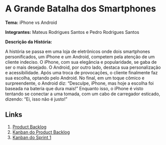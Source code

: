 # A Grande Batalha dos Smartphones

**Tema:** iPhone vs Android

**Integrantes:** Mateus Rodrigues Santos e Pedro Rodrigues Santos

**Descrição da História:**

A história se passa em uma loja de eletrônicos onde dois smartphones personificados, um iPhone e um Android, competem pela atenção de um cliente indeciso. O iPhone, com sua elegância e popularidade, se gaba de ser o mais desejado. O Android, por outro lado, destaca sua personalização e acessibilidade. Após uma troca de provocações, o cliente finalmente faz sua escolha, optando pelo Android. No final, em um toque cômico e surpreendente, o Android diz: “Desculpe, iPhone, mas hoje a escolha foi baseada na bateria que dura mais!” Enquanto isso, o iPhone é visto tentando se conectar a uma tomada, com um cabo de carregador esticado, dizendo: “Ei, isso não é justo!”

## Links

1. [Product Backlog](https://github.com/PRSantos10/quadrinhos/blob/327fd2e0a0dd311c79bbaf1be19d883219885f7d/productBacklog.md)
2. [Kanban do Product Backlog](https://github.com/users/PRSantos10/projects/1/views/1)
3. [Kanban do Sprint 1](https://github.com/users/PRSantos10/projects/3/views/1)

